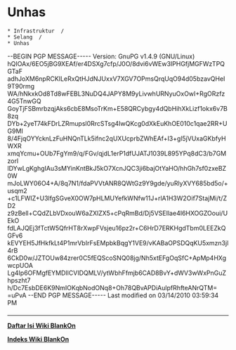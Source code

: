 # Unhas
    * Infrastruktur  /
    * Selang  /
    * Unhas

--BEGIN PGP MESSAGE-----
Version: GnuPG v1.4.9 (GNU/Linux)
hQIOAx/6EO5jBG9XEAf/er4DSXg7cfp/J0O/8dvi6vWEw3IPHGfjMGFWzTPQGTaF
adhJoXM6npRCKILeRxQtHJdNJUxxV7XGV7OPmsQrqUqO94d05bzavQHeI9T90rmg
WA/hNkxkOd8Td8wFEBL3NuDQ4JAPY8M9yLivwhURNyuOxOwI+RgORzfz4G5TnwGQ
GoyTjFSBmrbzqjAks6cbE8MsoTrKm+E58QRCybgy4dQbHihXkLizf1okx6v7B8zq
DYb+2yeT74kFDrLZRmupsl0RrcSTsg4IwQKcg0dXkEuKhOE010c1qae2RR+UG9MI
8/4FjqOYYcknLzFuHNQnTLk5ifnc2qUXUcprbZWhEAf+I3+gl5jVUxaGKbfyHWXR
xmqYcmu+OUb7FgYm9/q/FGv/qjdL1erP1dfUJATJ1039L895YPq8dC3/b7GMzorl
lDYwLgKghgIAu3sMYinKntBkJ5kO7XcnJQC3ji6bajOtYaHO/hhGh7sf0zxeBZ0W
mJoLWY06O4+A/8q7N1/fdaPVVtANR8QWtGz9Y9gde/yuRlyXVY685bd5o/+usqm2
+c1LFWIZ+U3lfgSGveX0OW7pHLMUYefkWNfw11J+rlA1H3W2Oif7StajMi/t/ZD2
z9zBell+CQdZLbVDxouW6aZXlZX5+cPqRmBd/Dj5VSEIlae4I6HXOGZOoui/UEkO
fdLAJQEj3fTctW5QfrHT8rXwpFVsjeu16pz2r+C6HrD7ERKHgdTbm0LEEZkQGFv6
kEVYEH5JfHkfkLt4P1mrVbIrFsEMpbkBqgY1VE9/vKABaOPSDQqKU5xmzn3jl4rB
6CkD0w/JZTOUw84zrer0C5fEQScoSNQ08jg/Nh5xtEFgOqSfC+ApMp4HXgwcpUOA
Lg4Ip6OFMgfEYMDIlCVIDQMLV/ytWbhFfmjb6CAD8BvY+dWV3wWxPnGuZhpszht7
h/Dc7EsbDE6K9NmIOKqbNodONq8+Oh78QBvAPDiAulpfRhfteANrQTM=
=uPvA
--END PGP MESSAGE-----
Last modified on 03/14/2010 03:59:34 PM
#### 
    
 
 
 
 
 
---
[**Daftar Isi Wiki BlankOn**](/DaftarIsi/README.md)
 
[**Indeks Wiki BlankOn**](/Indeks.md)
